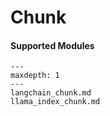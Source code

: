 # Chunk



#### Supported Modules

```{toctree}
---
maxdepth: 1
---
langchain_chunk.md
llama_index_chunk.md
```

